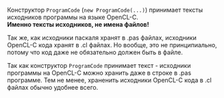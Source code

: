 ﻿


Конструктор `ProgramCode` (`new ProgramCode(...)`) принимает тексты исходников программы на языке OpenCL-C.\
**Именно тексты исходников, не имена файлов!**

Так же, как исходники паскаля хранят в .pas файлах, исходники OpenCL-C кода хранят в .cl файлах.
Но вообще, это не принципиально, потому что код даже не обязательно должен быть в файле.

Так как конструктор `ProgramCode` принимает текст - исходники программы на OpenCL-C можно хранить даже в
строке в .pas программе. Тем не менее, храненить исходники OpenCL-C кода в .cl файлах обычно удобнее всего.


